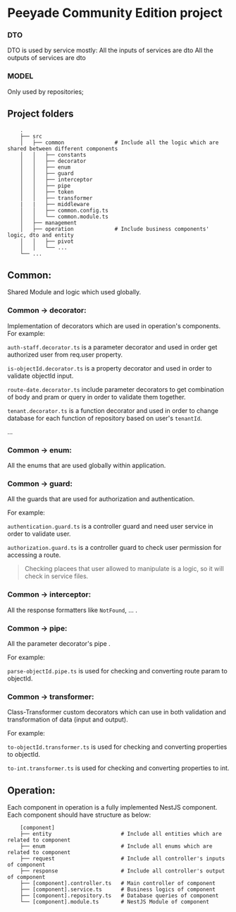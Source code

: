 # Peeyade Community Edition project

### DTO

DTO is used by service mostly:
All the inputs of services are dto
All the outputs of services are dto

### MODEL

Only used by repositories;

## Project folders

```
    .
    ├── src
    │   ├── common                # Include all the logic which are shared between different components
    │   │   ├── constants
    │   │   ├── decorator
    │   │   ├── enum
    │   │   ├── guard
    │   │   ├── interceptor
    │   │   ├── pipe
    │   │   ├── token
    │   │   ├── transformer
    |   |   ├── middleware
    │   │   ├── common.config.ts
    │   │   └── common.module.ts
    │   ├── management
    │   ├── operation             # Include business components' logic, dto and entity
    │   │   ├── pivot
    │   │   └── ...
    └── ...
```

## Common:

Shared Module and logic which used globally.

### Common -> decorator:

Implementation of decorators which are used in operation's components.
For example:

`auth-staff.decorator.ts` is a parameter decorator and used in order get authorized user from req.user property.

`is-objectId.decorator.ts` is a property decorator and used in order to validate objectId input.

`route-date.decorator.ts` include parameter decorators to get combination of body and pram or query in order to validate them together.

`tenant.decorator.ts` is a function decorator and used in order to change database for each function of repository based on user's `tenantId`.

...

### Common -> enum:

All the enums that are used globally within application.

### Common -> guard:

All the guards that are used for authorization and authentication.

For example:

`authentication.guard.ts` is a controller guard and need user service in order to validate user.

`authorization.guard.ts` is a controller guard to check user permission for accessing a route.

> Checking placees that user allowed to manipulate is a logic, so it will check in service files.

### Common -> interceptor:

All the response formatters like `NotFound`, ... .

### Common -> pipe:

All the parameter decorator's pipe .

For example:

`parse-objectId.pipe.ts` is used for checking and converting route param to objectId.

### Common -> transformer:

Class-Transformer custom decorators which can use in both validation and transformation of data (input and output).

For example:

`to-objectId.transformer.ts` is used for checking and converting properties to objectId.

`to-int.transformer.ts` is used for checking and converting properties to int.

## Operation:

Each component in operation is a fully implemented NestJS component.
Each component should have structure as below:

```
    [component]
    ├── entity                      # Include all entities which are related to component
    ├── enum                        # Include all enums which are related to component
    ├── request                     # Include all controller's inputs of component
    ├── response                    # Include all controller's output of component
    ├── [component].controller.ts   # Main controller of component
    ├── [component].service.ts      # Business logics of component
    ├── [component].repository.ts   # Database queries of component
    └── [component].module.ts       # NestJS Module of component
```

